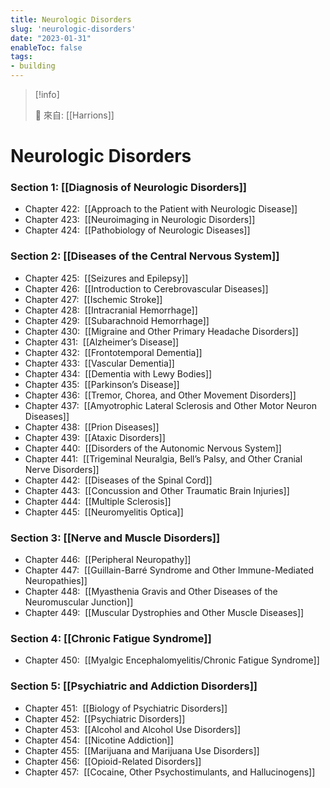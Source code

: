 ```yaml
---
title: Neurologic Disorders
slug: 'neurologic-disorders'
date: "2023-01-31"
enableToc: false
tags:
- building
---
```


> [!info]
>
> 🌱 來自: [[Harrions]]

# Neurologic Disorders

### Section 1: [[Diagnosis of Neurologic Disorders]]

*   Chapter 422:  [[Approach to the Patient with Neurologic Disease]]
*   Chapter 423:  [[Neuroimaging in Neurologic Disorders]]
*   Chapter 424:  [[Pathobiology of Neurologic Diseases]]

### Section 2: [[Diseases of the Central Nervous System]]

*   Chapter 425:  [[Seizures and Epilepsy]]
*   Chapter 426:  [[Introduction to Cerebrovascular Diseases]]
*   Chapter 427:  [[Ischemic Stroke]]
*   Chapter 428:  [[Intracranial Hemorrhage]]
*   Chapter 429:  [[Subarachnoid Hemorrhage]]
*   Chapter 430:  [[Migraine and Other Primary Headache Disorders]]
*   Chapter 431:  [[Alzheimer’s Disease]]
*   Chapter 432:  [[Frontotemporal Dementia]]
*   Chapter 433:  [[Vascular Dementia]]
*   Chapter 434:  [[Dementia with Lewy Bodies]]
*   Chapter 435:  [[Parkinson’s Disease]]
*   Chapter 436:  [[Tremor, Chorea, and Other Movement Disorders]]
*   Chapter 437:  [[Amyotrophic Lateral Sclerosis and Other Motor Neuron Diseases]]
*   Chapter 438:  [[Prion Diseases]]
*   Chapter 439:  [[Ataxic Disorders]]
*   Chapter 440:  [[Disorders of the Autonomic Nervous System]]
*   Chapter 441:  [[Trigeminal Neuralgia, Bell’s Palsy, and Other Cranial Nerve Disorders]]
*   Chapter 442:  [[Diseases of the Spinal Cord]]
*   Chapter 443:  [[Concussion and Other Traumatic Brain Injuries]]
*   Chapter 444:  [[Multiple Sclerosis]]
*   Chapter 445:  [[Neuromyelitis Optica]]

### Section 3: [[Nerve and Muscle Disorders]]

*   Chapter 446:  [[Peripheral Neuropathy]]
*   Chapter 447:  [[Guillain-Barré Syndrome and Other Immune-Mediated Neuropathies]]
*   Chapter 448:  [[Myasthenia Gravis and Other Diseases of the Neuromuscular Junction]]
*   Chapter 449:  [[Muscular Dystrophies and Other Muscle Diseases]]

### Section 4: [[Chronic Fatigue Syndrome]]

*   Chapter 450:  [[Myalgic Encephalomyelitis/Chronic Fatigue Syndrome]]

### Section 5: [[Psychiatric and Addiction Disorders]]

*   Chapter 451:  [[Biology of Psychiatric Disorders]]
*   Chapter 452:  [[Psychiatric Disorders]]
*   Chapter 453:  [[Alcohol and Alcohol Use Disorders]]
*   Chapter 454:  [[Nicotine Addiction]]
*   Chapter 455:  [[Marijuana and Marijuana Use Disorders]]
*   Chapter 456:  [[Opioid-Related Disorders]]
*   Chapter 457:  [[Cocaine, Other Psychostimulants, and Hallucinogens]]

